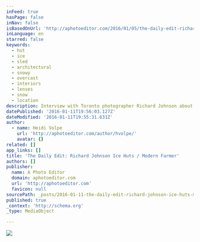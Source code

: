 ```yaml
---
inFeed: true
hasPage: false
inNav: false
isBasedOnUrl: 'http://aphotoeditor.com/2016/01/05/the-daily-edit-richard-johnson-ice-huts-modern-farmer/'
inLanguage: en
starred: false
keywords:
  - hut
  - ice
  - sled
  - architectural
  - snowy
  - overcast
  - interiors
  - lenses
  - snow
  - location
description: Interview with Toronto photographer Richard Johnson about his ongoing project to photograph ice fishing huts across Canada.
datePublished: '2016-01-11T19:56:03.127Z'
dateModified: '2016-01-11T19:55:31.631Z'
author:
  - name: Heidi Volpe
    url: 'http://aphotoeditor.com/author/hvolpe/'
    avatar: {}
related: []
app_links: []
title: 'The Daily Edit: Richard Johnson Ice Huts / Modern Farmer'
authors: []
publisher:
  name: A Photo Editor
  domain: aphotoeditor.com
  url: 'http://aphotoeditor.com'
  favicon: null
sourcePath: _posts/2016-01-11-the-daily-edit-richard-johnson-ice-huts-modern-farmer.md
published: true
_context: 'http://schema.org'
_type: MediaObject

---
```

![](https://the-grid-user-content.s3-us-west-2.amazonaws.com/9d51495c-f037-4c6f-a96d-c0c265c57e4e.jpg)